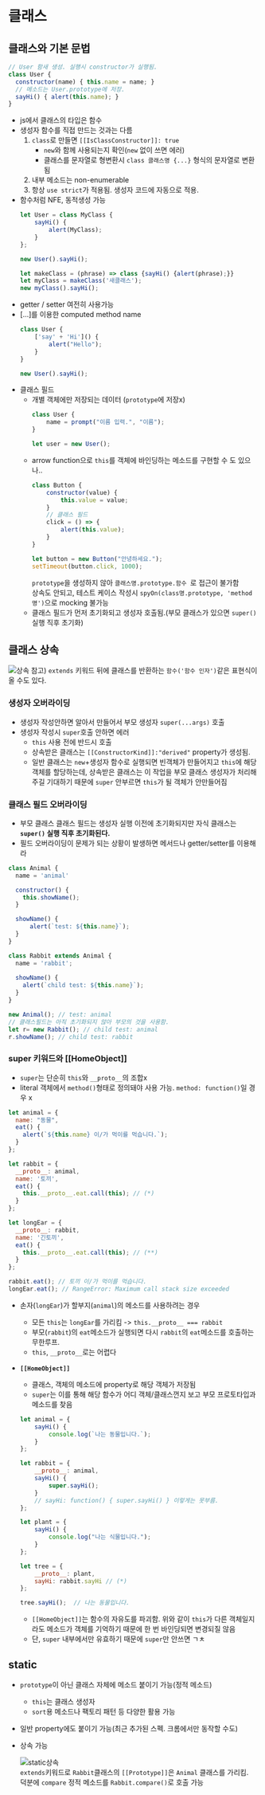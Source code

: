# 클래스
## 클래스와 기본 문법
```js
// User 함새 생성. 실행시 constructor가 실행됨.
class User {
  constructor(name) { this.name = name; }
  // 메소드는 User.prototype에 저장.
  sayHi() { alert(this.name); }
}
```
- js에서 클래스의 타입은 함수
- 생성자 함수를 직접 만드는 것과는 다름
    1. `class`로 만들면 `[[IsClassConstructor]]: true`
        - `new`와 함께 사용되는지 확인(`new` 없이 쓰면 에러)
        - 클래스를 문자열로 형변환시 `class 클래스명 {...}` 형식의 문자열로 변환됨
    2. 내부 메소드는 non-enumerable
    3. 항상 `use strict`가 적용됨. 생성자 코드에 자동으로 적용.
- 함수처럼 NFE, 동적생성 가능
    ```js
    let User = class MyClass {
        sayHi() {
            alert(MyClass);
        }
    };

    new User().sayHi();

    let makeClass = (phrase) => class {sayHi() {alert(phrase);}}
    let myClass = makeClass('새클래스');
    new myClass().sayHi();
    ```
- getter / setter 여전히 사용가능
- [...]를 이용한 computed method name
    ```js
    class User {
        ['say' + 'Hi']() {
            alert("Hello");
        }
    }

    new User().sayHi();
   ```
- 클래스 필드
    - 개별 객체에만 저장되는 데이터 (`prototype`에 저장x)
        ```js
        class User {
            name = prompt("이름 입력.", "이름");
        }

        let user = new User();
        ```
    - arrow function으로 `this`를 객체에 바인딩하는 메소드를 구현할 수 도 있으나..
        ```js
        class Button {
            constructor(value) {
                this.value = value;
            }
            // 클래스 필드
            click = () => {
                alert(this.value);
            }
        }

        let button = new Button("안녕하세요.");
        setTimeout(button.click, 1000);
        ```
      `prototype`을 생성하지 않아 `클래스명.prototype.함수 `로 접근이 불가함<br>
      상속도 안되고, 테스트 케이스 작성시 `spyOn(class명.prototype, 'method명')`으로 mocking 불가능
    - 클래스 필드가 먼저 초기화되고 생성자 호출됨.(부모 클래스가 있으면 `super()` 실행 직후 초기화)

## 클래스 상속
![상속](https://ko.javascript.info/article/class-inheritance/animal-rabbit-extends.svg)
참고) `extends` 키워드 뒤에 클래스를 반환하는 `함수('함수 인자')`같은 표현식이 올 수도 있다.

### 생성자 오버라이딩
- 생성자 작성안하면 알아서 만들어서 부모 생성자 `super(...args)` 호출
- 생성자 작성시 `super`호출 안하면 에러
    - `this` 사용 전에 반드시 호출
    - 상속받은 클래스는 `[[ConstructorKind]]:"derived"` property가 생성됨.
    - 일반 클래스는 `new`+생성자 함수로 실행되면 빈객체가 만들어지고 `this`에 해당 객체를 할당하는데, 상속받은 클래스는 이 작업을 부모 클래스 생성자가 처리해주길 기대하기 때문에 `super` 안부르면 `this`가 될 객체가 안만들어짐

### 클래스 필드 오버라이딩
- 부모 클래스 클래스 필드는 생성자 실행 이전에 초기화되지만 자식 클래스는 **`super()` 실행 직후 초기화된다.**
- 필드 오버라이딩이 문제가 되는 상황이 발생하면 메서드나 getter/setter를 이용해라
```js
class Animal {
  name = 'animal'

  constructor() {
    this.showName();
  }

  showName() {
      alert(`test: ${this.name}`);
  }
}

class Rabbit extends Animal {
  name = 'rabbit';
 
  showName() {
    alert(`child test: ${this.name}`);
  }
}

new Animal(); // test: animal
// 클래스필드는 아직 초기화되지 않아 부모의 것을 사용함.
let r= new Rabbit(); // child test: animal
r.showName(); // child test: rabbit
```

### super 키워드와 [[HomeObject]]
- `super`는 단순히 `this`와 `__proto__`의 조합x
- literal 객체에서 `method()`형태로 정의돼야 사용 가능. `method: function()`일 경우 x
```js
let animal = {
  name: "동물",
  eat() {
    alert(`${this.name} 이/가 먹이를 먹습니다.`);
  }
};

let rabbit = {
  __proto__: animal,
  name: '토끼',
  eat() {
    this.__proto__.eat.call(this); // (*)
  }
};

let longEar = {
  __proto__: rabbit,
  name: '긴토끼',
  eat() {
    this.__proto__.eat.call(this); // (**)
  }
};

rabbit.eat(); // 토끼 이/가 먹이를 먹습니다.
longEar.eat(); // RangeError: Maximum call stack size exceeded
```
- 손자(`longEar`)가 할부지(`animal`)의 메소드를 사용하려는 경우
    - 모든 `this`는 `longEar`를 가리킴 -> `this.__proto__ === rabbit`
    - 부모(`rabbit`)의 `eat`메소드가 실행되면 다시 `rabbit`의 `eat`메소드를 호출하는 무한루프.
    - `this`, `__proto__`로는 어렵다

- **`[[HomeObject]]`**
    - 클래스, 객체의 메소드에 property로 해당 객체가 저장됨
    - `super`는 이를 통해 해당 함수가 어디 객체/클래스껀지 보고 부모 프로토타입과 메소드를 찾음
    ```js
    let animal = {
        sayHi() {
            console.log(`나는 동물입니다.`);
        }
    };

    let rabbit = {
        __proto__: animal,
        sayHi() {
            super.sayHi();
        }
        // sayHi: function() { super.sayHi() } 이렇게는 못부름.
    };

    let plant = {
        sayHi() {
            console.log("나는 식물입니다.");
        }
    };

    let tree = {
        __proto__: plant,
        sayHi: rabbit.sayHi // (*)
    };

    tree.sayHi();  // 나는 동물입니다.
    ```
    - `[[HomeObject]]`는 함수의 자유도를 파괴함. 위와 같이 `this`가 다른 객체일지라도 메소드가 객체를 기억하기 때문에 한 번 바인딩되면 변경되질 않음
    - 단, `super` 내부에서만 유효하기 때문에 `super`만 안쓰면 ㄱㅊ

## static
- `prototype`이 아닌 클래스 자체에 메소드 붙이기 가능(정적 메소드)
    - `this`는 클래스 생성자
    - `sort`용 메소드나 팩토리 패턴 등 다양한 활용 가능
- 일반 property에도 붙이기 가능(최근 추가된 스펙. 크롬에서만 동작할 수도)
- 상속 가능

    ![static상속](https://ko.javascript.info/article/static-properties-methods/animal-rabbit-static.svg)
    <br> `extends`키워드로 `Rabbit`클래스의 `[[Prototype]]`은 `Animal` 클래스를 가리킴.
    <br> 덕분에 `compare` 정적 메소드를 `Rabbit.compare()`로 호출 가능